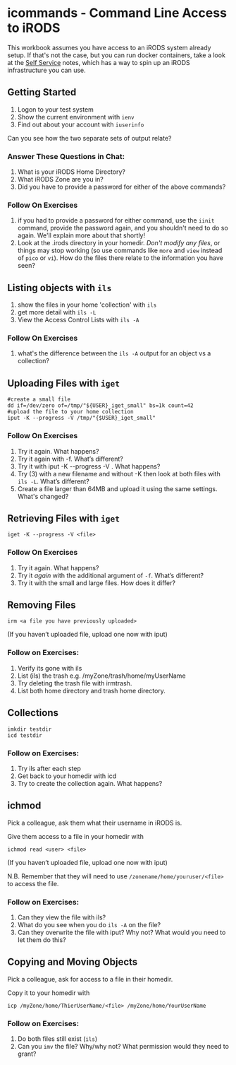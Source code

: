 # icommands - Command Line Access to iRODS

This workbook assumes you have access to an iRODS system already setup.
If that's not the case, but you can run docker containers, take a look at the [Self Service](../SelfService/README.md) notes, which has a way to spin up an iRODS infrastructure you can use.

## Getting Started

1. Logon to your test system
2. Show the current environment with `ienv`
3. Find out about your account with `iuserinfo`

Can you see how the two separate sets of output relate?


### Answer These Questions in Chat:

1. What is your iRODS Home Directory?
2. What iRODS Zone are you in?
3. Did you have to provide a password for either of the above commands?


### Follow On Exercises

1. if you had to provide a password for either command, use the `iinit` command, provide the password again, and you shouldn't need to do so again. We'll explain more about that shortly!
2. Look at the .irods directory in your homedir. _Don't modify any files_, or things may stop working (so use commands like `more` and `view` instead of `pico` or `vi`). How do the files there relate to the information you have seen?


## Listing objects with `ils`

1. show the files in your home 'collection' with `ils`
2. get more detail with `ils -L`
3. View the Access Control Lists with `ils -A`

### Follow On Exercises

1. what's the difference between the `ils -A` output for an object vs a collection?

## Uploading Files with `iget` 

```
#create a small file
dd if=/dev/zero of=/tmp/"${USER}_iget_small" bs=1k count=42
#upload the file to your home collection
iput -K --progress -V /tmp/"{$USER}_iget_small"
```

### Follow On Exercises

1. Try it again. What happens?
2. Try it again with -f. What’s different? 
3. Try it with iput -K --progress -V <file> <newfilename>. What happens?
4. Try (3) with a new filename and without -K then look at both files with `ils -L`. What’s different?
5. Create a file larger than 64MB and upload it using the same settings. What's changed?

## Retrieving Files with `iget`

`iget -K --progress -V <file>`

### Follow On Exercises
1. Try it again. What happens?
2. Try it _again_ with the additional argument of `-f`. What’s different?
3. Try it with the small and large files. How does it differ?

## Removing Files

`irm <a file you have previously uploaded>`

(If you haven’t uploaded file, upload one now with iput)

### Follow on Exercises: 

1. Verify its gone with ils
2. List (ils) the trash e.g. /myZone/trash/home/myUserName
3. Try deleting the trash file with irmtrash. 
4. List both home directory and trash home directory. 

## Collections

```
imkdir testdir
icd testdir
```

### Follow on Exercises: 
1. Try ils after each step
2. Get back to your homedir with icd 
3. Try to create the collection again. What happens?

## ichmod

Pick a colleague, ask them what their username in iRODS is.

Give them access to a file in your homedir with 

`ichmod read <user> <file>`

(If you haven’t uploaded file, upload one now with iput)

N.B. Remember that they will need to use `/zonename/home/youruser/<file>` to access the file.


### Follow on Exercises: 
1. Can they view the file with ils?
2. What do you see when you do `ils -A` on the file? 
2. Can they overwrite the file with iput? Why not? What would you need to let them do this? 

## Copying and Moving Objects

Pick a colleague, ask for access to a file in their homedir.

Copy it to your homedir with

`icp /myZone/home/ThierUserName/<file> /myZone/home/YourUserName`

### Follow on Exercises: 

1. Do both files still exist (`ils`) 
2. Can you `imv` the file? Why/why not? What permission would they need to grant? 
